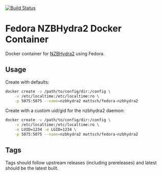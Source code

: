 [![Build Status](https://travis-ci.org/mattsch/fedora-nzbhydra2.svg?branch=master)](https://travis-ci.org/mattsch/fedora-nzbhydra2)
# Fedora NZBHydra2 Docker Container

Docker container for [NZBHydra2](https://github.com/theotherp/nzbhydra2) using Fedora.

## Usage

Create with defaults:

```bash
docker create -v /path/to/config/dir:/config \
    -v /etc/localtime:/etc/localtime:ro \
    -p 5075:5075 --name=nzbhydra2 mattsch/fedora-nzbhydra2
```

Create with a custom uid/gid for the nzbhydra2 daemon:

```bash
docker create -v /path/to/config/dir:/config \
    -v /etc/localtime:/etc/localtime:ro \
    -e LUID=1234 -e LGID=1234 \
    -p 5075:5075 --name=nzbhydra2 mattsch/fedora-nzbhydra2
```

## Tags

Tags should follow upstream releases (including prereleases) and latest should
be the latest built.
